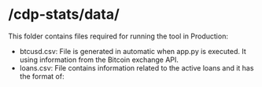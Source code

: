 # /cdp-stats/data/

This folder contains files required for running the tool in Production:

- btcusd.csv: File is generated in automatic when app.py is executed. It using information from the Bitcoin
exchange API.
- loans.csv: File contains information related to the active loans and it has the format of:




